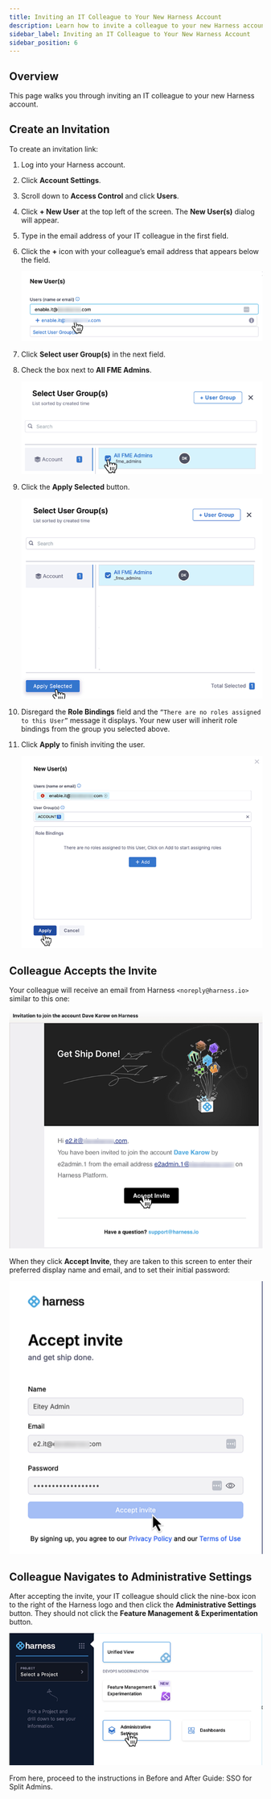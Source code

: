 ```yaml
---
title: Inviting an IT Colleague to Your New Harness Account
description: Learn how to invite a colleague to your new Harness account.
sidebar_label: Inviting an IT Colleague to Your New Harness Account
sidebar_position: 6
---
```


## Overview

This page walks you through inviting an IT colleague to your new Harness account.

## Create an Invitation

To create an invitation link:

1. Log into your Harness account.
1. Click **Account Settings**.
1. Scroll down to **Access Control** and click **Users**.
1. Click **+ New User** at the top left of the screen. The **New User(s)** dialog will appear.
1. Type in the email address of your IT colleague in the first field.
1. Click the **+** icon with your colleague’s email address that appears below the field.

   ![](./static/invite-1.png)

1. Click **Select user Group(s)** in the next field.
1. Check the box next to **All FME Admins**.

   ![](./static/invite-2.png)

1. Click the **Apply Selected** button.

   ![](./static/invite-3.png)

1. Disregard the **Role Bindings** field and the `“There are no roles assigned to this User”` message it displays. Your new user will inherit role bindings from the group you selected above.
1. Click **Apply** to finish inviting the user.

   ![](./static/invite-4.png)

## Colleague Accepts the Invite

Your colleague will receive an email from Harness `<noreply@harness.io>` similar to this one:

![](./static/invite-5.png)

When they click **Accept Invite**, they are taken to this screen to enter their preferred display name and email, and to set their initial password:

![](./static/invite-6.png)

## Colleague Navigates to Administrative Settings

After accepting the invite, your IT colleague should click the nine-box icon to the right of the Harness logo and then click the **Administrative Settings** button. They should not click the **Feature Management & Experimentation** button.

![](./static/invite-7.png)

From here, proceed to the instructions in Before and After Guide: SSO for Split Admins.

